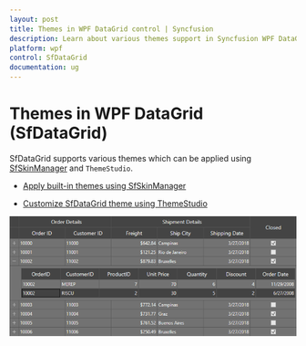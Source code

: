 ```yaml
---
layout: post
title: Themes in WPF DataGrid control | Syncfusion
description: Learn about various themes support in Syncfusion WPF DataGrid (SfDataGrid) control and more details.
platform: wpf
control: SfDataGrid
documentation: ug
---
```


# Themes in WPF DataGrid (SfDataGrid)

SfDataGrid supports various themes which can be applied using [SfSkinManager](https://help.syncfusion.com/cr/wpf/Syncfusion.SfSkinManager.SfSkinManager.html) and `ThemeStudio`.


  * [Apply built-in themes using SfSkinManager](https://help.syncfusion.com/wpf/themes/skin-manager)
	
  * [Customize SfDataGrid theme using ThemeStudio](https://help.syncfusion.com/wpf/themes/theme-studio#creating-custom-theme)

  ![Display Blend theme implemented for WPF SfDataGrid](Themes_images/themes_img1.png)
